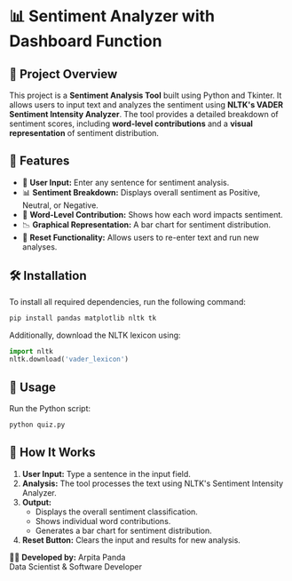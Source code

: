 # 📊 Sentiment Analyzer with Dashboard Function

## 📌 Project Overview

This project is a **Sentiment Analysis Tool** built using Python and Tkinter. It allows users to input text and analyzes the sentiment using **NLTK's VADER Sentiment Intensity Analyzer**. The tool provides a detailed breakdown of sentiment scores, including **word-level contributions** and a **visual representation** of sentiment distribution.

## 🚀 Features

- 📝 **User Input:** Enter any sentence for sentiment analysis.
- 📊 **Sentiment Breakdown:** Displays overall sentiment as Positive, Neutral, or Negative.
- 🔎 **Word-Level Contribution:** Shows how each word impacts sentiment.
- 📉 **Graphical Representation:** A bar chart for sentiment distribution.
- 🔄 **Reset Functionality:** Allows users to re-enter text and run new analyses.

## 🛠️ Installation

To install all required dependencies, run the following command:

```bash
pip install pandas matplotlib nltk tk
```

Additionally, download the NLTK lexicon using:

```python
import nltk
nltk.download('vader_lexicon')
```

## 🎯 Usage

Run the Python script:

```bash
python quiz.py
```

## 📌 How It Works

1. **User Input:** Type a sentence in the input field.
2. **Analysis:** The tool processes the text using NLTK's Sentiment Intensity Analyzer.
3. **Output:**
   - Displays the overall sentiment classification.
   - Shows individual word contributions.
   - Generates a bar chart for sentiment distribution.
4. **Reset Button:** Clears the input and results for new analysis.



👨‍💻 **Developed by:** Arpita Panda\
Data Scientist & Software Developer

